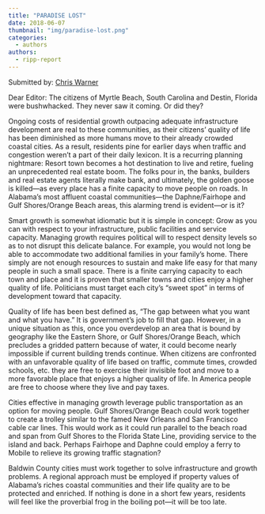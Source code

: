 ```yaml
---
title: "PARADISE LOST"
date: 2018-06-07
thumbnail: "img/paradise-lost.png"
categories: 
  - authors
authors: 
  - ripp-report
---
```


Submitted by: <a href="#">Chris Warner</a>

Dear Editor: The citizens of Myrtle Beach, South Carolina and Destin, Florida were bushwhacked. They never saw it coming. Or did they?

Ongoing costs of residential growth outpacing adequate infrastructure development are real to these communities, as their citizens’ quality of life has been diminished as more humans move to their already crowded coastal cities. As a result, residents pine for earlier days when traffic and congestion weren’t a part of their daily lexicon. It is a recurring planning nightmare: Resort town becomes a hot destination to live and retire, fueling an unprecedented real estate boom. The folks pour in, the banks, builders and real estate agents literally make bank, and ultimately, the golden goose is killed—as every place has a finite capacity to move people on roads. In Alabama’s most affluent coastal communities—the Daphne/Fairhope and Gulf Shores/Orange Beach areas, this alarming trend is evident—or is it?

Smart growth is somewhat idiomatic but it is simple in concept: Grow as you can with respect to your infrastructure, public facilities and service capacity. Managing growth requires political will to respect density levels so as to not disrupt this delicate balance. For example, you would not long be able to accommodate two additional families in your family’s home. There simply are not enough resources to sustain and make life easy for that many people in such a small space. There is a finite carrying capacity to each town and place and it is proven that smaller towns and cities enjoy a higher quality of life. Politicians must target each city’s “sweet spot” in terms of development toward that capacity.

Quality of life has been best defined as, “The gap between what you want and what you have.” It is government’s job to fill that gap. However, in a unique situation as this, once you overdevelop an area that is bound by geography like the Eastern Shore, or Gulf Shores/Orange Beach, which precludes a gridded pattern because of water, it could become nearly impossible if current building trends continue. When citizens are confronted with an unfavorable quality of life based on traffic, commute times, crowded schools, etc. they are free to exercise their invisible foot and move to a more favorable place that enjoys a higher quality of life. In America people are free to choose where they live and pay taxes.

Cities effective in managing growth leverage public transportation as an option for moving people. Gulf Shores/Orange Beach could work together to create a trolley similar to the famed New Orleans and San Francisco cable car lines. This would work as it could run parallel to the beach road and span from Gulf Shores to the Florida State Line, providing service to the island and back. Perhaps Fairhope and Daphne could employ a ferry to Mobile to relieve its growing traffic stagnation?

Baldwin County cities must work together to solve infrastructure and growth problems. A regional approach must be employed if property values of Alabama’s riches coastal communities and their life quality are to be protected and enriched. If nothing is done in a short few years, residents will feel like the proverbial frog in the boiling pot—it will be too late.
